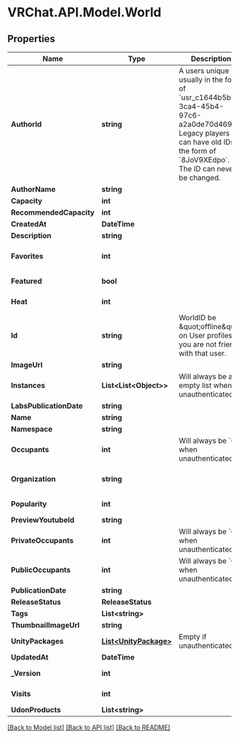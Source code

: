 # VRChat.API.Model.World

## Properties

Name | Type | Description | Notes
------------ | ------------- | ------------- | -------------
**AuthorId** | **string** | A users unique ID, usually in the form of &#x60;usr_c1644b5b-3ca4-45b4-97c6-a2a0de70d469&#x60;. Legacy players can have old IDs in the form of &#x60;8JoV9XEdpo&#x60;. The ID can never be changed. | 
**AuthorName** | **string** |  | 
**Capacity** | **int** |  | 
**RecommendedCapacity** | **int** |  | 
**CreatedAt** | **DateTime** |  | 
**Description** | **string** |  | 
**Favorites** | **int** |  | [optional] [default to 0]
**Featured** | **bool** |  | [default to false]
**Heat** | **int** |  | [default to 0]
**Id** | **string** | WorldID be \&quot;offline\&quot; on User profiles if you are not friends with that user. | 
**ImageUrl** | **string** |  | 
**Instances** | **List&lt;List&lt;Object&gt;&gt;** | Will always be an empty list when unauthenticated. | [optional] 
**LabsPublicationDate** | **string** |  | 
**Name** | **string** |  | 
**Namespace** | **string** |  | 
**Occupants** | **int** | Will always be &#x60;0&#x60; when unauthenticated. | [optional] [default to 0]
**Organization** | **string** |  | [default to "vrchat"]
**Popularity** | **int** |  | [default to 0]
**PreviewYoutubeId** | **string** |  | [optional] 
**PrivateOccupants** | **int** | Will always be &#x60;0&#x60; when unauthenticated. | [optional] [default to 0]
**PublicOccupants** | **int** | Will always be &#x60;0&#x60; when unauthenticated. | [optional] [default to 0]
**PublicationDate** | **string** |  | 
**ReleaseStatus** | **ReleaseStatus** |  | 
**Tags** | **List&lt;string&gt;** |   | 
**ThumbnailImageUrl** | **string** |  | 
**UnityPackages** | [**List&lt;UnityPackage&gt;**](UnityPackage.md) | Empty if unauthenticated. | [optional] 
**UpdatedAt** | **DateTime** |  | 
**_Version** | **int** |  | [default to 0]
**Visits** | **int** |  | [default to 0]
**UdonProducts** | **List&lt;string&gt;** |  | [optional] 

[[Back to Model list]](../README.md#documentation-for-models) [[Back to API list]](../README.md#documentation-for-api-endpoints) [[Back to README]](../README.md)

